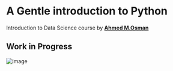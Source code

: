 # A Gentle introduction to Python

Introduction to Data Science course by [**Ahmed M.Osman**](https://ahmedmoosman.github.io/)

## **Work in Progress**
![image](https://github.com/ahmedmoosman/introduction_to_Python/assets/99957292/940337d4-1c0a-49b9-b31c-c4c47efa49e2)

